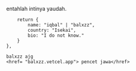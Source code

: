 entahlah intinya yaudah.

```const balxzz = () => {
    return {
        name: "iqbal" | "balxzz",
        country: "Isekai",
        bio: "I do not know."
    }
},

balxzz ajg 
<href= "balxzz.vetcel.app"> pencet jawa</href>
